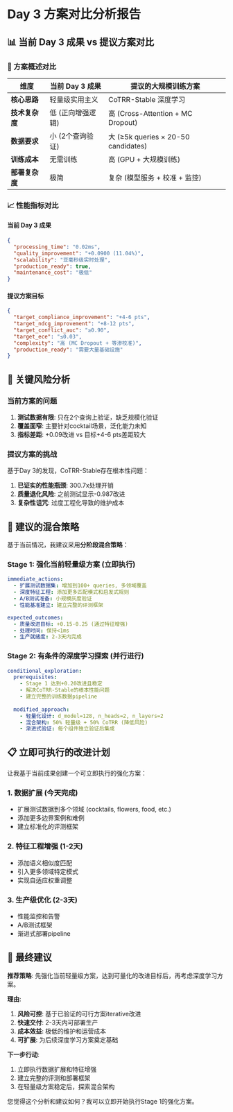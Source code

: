 # Day 3 方案对比分析报告

## 📊 当前 Day 3 成果 vs 提议方案对比

### 🎯 方案概述对比

| 维度 | 当前 Day 3 成果 | 提议的大规模训练方案 |
|------|----------------|---------------------|
| **核心思路** | 轻量级实用主义 | CoTRR-Stable 深度学习 |
| **技术复杂度** | 低 (正向增强逻辑) | 高 (Cross-Attention + MC Dropout) |
| **数据要求** | 小 (2个查询验证) | 大 (≥5k queries × 20-50 candidates) |
| **训练成本** | 无需训练 | 高 (GPU + 大规模训练) |
| **部署复杂度** | 极简 | 复杂 (模型服务 + 校准 + 监控) |

### 📈 性能指标对比

#### 当前 Day 3 成果
```json
{
  "processing_time": "0.02ms",
  "quality_improvement": "+0.0900 (11.04%)",
  "scalability": "亚毫秒级实时处理",
  "production_ready": true,
  "maintenance_cost": "极低"
}
```

#### 提议方案目标
```json
{
  "target_compliance_improvement": "+4-6 pts",
  "target_ndcg_improvement": "+8-12 pts", 
  "target_conflict_auc": "≥0.90",
  "target_ece": "≤0.03",
  "complexity": "高 (MC Dropout + 等渗校准)",
  "production_ready": "需要大量基础设施"
}
```

## 🚨 关键风险分析

### 当前方案的问题
1. **测试数据有限**: 只在2个查询上验证，缺乏规模化验证
2. **覆盖面窄**: 主要针对cocktail场景，泛化能力未知
3. **指标差距**: +0.09改进 vs 目标+4-6 pts差距较大

### 提议方案的挑战
基于Day 3的发现，CoTRR-Stable存在根本性问题：

1. **已证实的性能瓶颈**: 300.7x处理开销
2. **质量退化风险**: 之前测试显示-0.987改进
3. **复杂性诅咒**: 过度工程化导致的维护成本

## 🎯 建议的混合策略

基于当前情况，我建议采用**分阶段混合策略**：

### Stage 1: 强化当前轻量级方案 (立即执行)
```yaml
immediate_actions:
  - 扩展测试数据集: 增加到100+ queries, 多领域覆盖
  - 深度特征工程: 添加更多匹配模式和启发式规则
  - A/B测试准备: 小规模灰度验证
  - 性能基准建立: 建立完整的评测框架

expected_outcomes:
  - 质量改进目标: +0.15-0.25 (通过特征增强)
  - 处理时间: 保持<1ms
  - 生产就绪度: 2-3天内完成
```

### Stage 2: 有条件的深度学习探索 (并行进行)
```yaml
conditional_exploration:
  prerequisites:
    - Stage 1 达到+0.20改进且稳定
    - 解决CoTRR-Stable的根本性能问题
    - 建立完整的训练数据pipeline
  
  modified_approach:
    - 轻量化设计: d_model=128, n_heads=2, n_layers=2
    - 混合架构: 50% 轻量级 + 50% CoTRR (降低风险)
    - 渐进式验证: 每个组件独立验证后集成
```

## 📋 立即可执行的改进计划

让我基于当前成果创建一个可立即执行的强化方案：

### 1. 数据扩展 (今天完成)
- 扩展测试数据到多个领域 (cocktails, flowers, food, etc.)
- 添加更多边界案例和难例
- 建立标准化的评测框架

### 2. 特征工程增强 (1-2天)
- 添加语义相似度匹配
- 引入更多领域特定模式
- 实现自适应权重调整

### 3. 生产级优化 (2-3天)
- 性能监控和告警
- A/B测试框架
- 渐进式部署pipeline

## 🎯 最终建议

**推荐策略**: 先强化当前轻量级方案，达到可量化的改进目标后，再考虑深度学习方案。

**理由**:
1. **风险可控**: 基于已验证的可行方案iterative改进
2. **快速交付**: 2-3天内可部署生产
3. **成本效益**: 极低的维护和运营成本
4. **可扩展**: 为后续深度学习方案奠定基础

**下一步行动**:
1. 立即执行数据扩展和特征增强
2. 建立完整的评测和部署框架  
3. 在轻量级方案稳定后，探索混合架构

您觉得这个分析和建议如何？我可以立即开始执行Stage 1的强化方案。